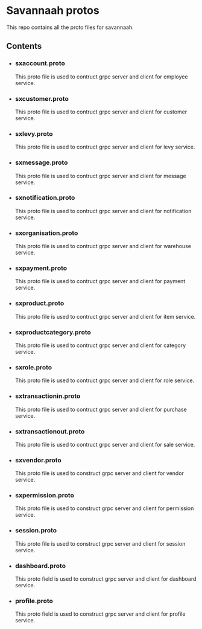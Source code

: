 # Savannaah protos

This repo contains all the proto files for savannaah.

## Contents

* ### sxaccount.proto

   This proto file is used to contruct grpc server and client for employee service.

* ### sxcustomer.proto

   This proto file is used to contruct grpc server and client for customer service.

* ### sxlevy.proto

   This proto file is used to contruct grpc server and client for levy service.

* ### sxmessage.proto

   This proto file is used to contruct grpc server and client for message service.

* ### sxnotification.proto

   This proto file is used to contruct grpc server and client for notification service.

* ### sxorganisation.proto

   This proto file is used to contruct grpc server and client for warehouse service.

* ### sxpayment.proto

   This proto file is used to contruct grpc server and client for payment service.

* ### sxproduct.proto

   This proto file is used to contruct grpc server and client for item service.

* ### sxproductcategory.proto

   This proto file is used to contruct grpc server and client for category service.

* ### sxrole.proto

   This proto file is used to contruct grpc server and client for role service.

* ### sxtransactionin.proto

   This proto file is used to contruct grpc server and client for purchase service.

* ### sxtransactionout.proto

   This proto file is used to contruct grpc server and client for sale service.

* ### sxvendor.proto

   This proto file is used to construct grpc server and client for vendor service.

* ### sxpermission.proto

   This proto file is used to construct grpc server and client for permission service.

* ### session.proto

   This proto file is used to construct grpc server and client for session service.

* ### dashboard.proto

   This proto field is used to construct grpc server and client for dashboard service.

* ### profile.proto

   This proto field is used to construct grpc server and client for profile service.